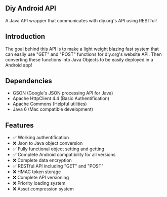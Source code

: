 Diy Android API
-
A Java API wrapper that communicates with diy.org's API using RESTful!

Introduction
-
The goal behind this API is to make a light weight blazing fast system that can easily use "GET" and "POST" functions for diy.org's website API. Then converting these functions into Java Objects to be easily deployed in a Android app!

Dependencies
-
* GSON (Google's JSON processing API for Java)
* Apache HttpClient 4.4 (Basic Authentification)
* Apache Commons (Helpful utilities)
* Java 6 (Mac compatible development)

Features
-
* :white_check_mark: Working authentification
* :x: Json to Java object conversion
* :white_check_mark: Fully functional object setting and getting
* :white_check_mark: Complete Android compatibility for all versions
* :x: Complete data encryption
* :white_check_mark: RESTful API including "GET" and "POST"
* :x: HMAC token storage
* :x: Complete API versioning
* :x: Priority loading system
* :x: Asset compression system
